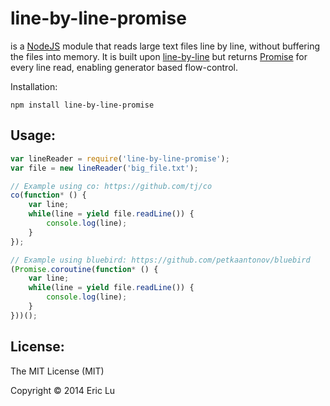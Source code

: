 # line-by-line-promise

is a [NodeJS](http://nodejs.org/) module that reads large text files line by line, without buffering the files into memory. It is built upon [line-by-line](https://github.com/RustyMarvin/line-by-line) but returns [Promise](https://www.promisejs.org/) for every line read, enabling generator based flow-control.

Installation:

    npm install line-by-line-promise


## Usage:

```javascript
var lineReader = require('line-by-line-promise');
var file = new lineReader('big_file.txt');

// Example using co: https://github.com/tj/co
co(function* () {
    var line;
    while(line = yield file.readLine()) {
        console.log(line);
    }
});

// Example using bluebird: https://github.com/petkaantonov/bluebird
(Promise.coroutine(function* () {
    var line;
    while(line = yield file.readLine()) {
        console.log(line);
    }
}))();
```

## License:

The MIT License (MIT)

Copyright © 2014 Eric Lu